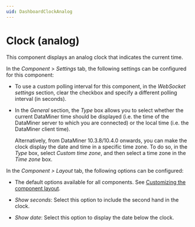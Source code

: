 ```yaml
---
uid: DashboardClockAnalog
---
```


# Clock (analog)

This component displays an analog clock that indicates the current time.

In the *Component* > *Settings* tab, the following settings can be configured for this component:

- To use a custom polling interval for this component, in the *WebSocket settings* section, clear the checkbox and specify a different polling interval (in seconds).

- In the *General* section, the *Type* box allows you to select whether the current DataMiner time should be displayed (i.e. the time of the DataMiner server to which you are connected) or the local time (i.e. the DataMiner client time).

  Alternatively, from DataMiner 10.3.8/10.4.0 onwards, you can make the clock display the date and time in a specific time zone. To do so, in the *Type* box, select *Custom time zone*, and then select a time zone in the *Time zone* box. <!-- RN 36534 -->

In the *Component \> Layout* tab, the following options can be configured:

- The default options available for all components. See [Customizing the component layout](xref:Configuring_dashboard_components#customizing-the-component-layout).

- *Show seconds*: Select this option to include the second hand in the clock.

- *Show date*: Select this option to display the date below the clock.
